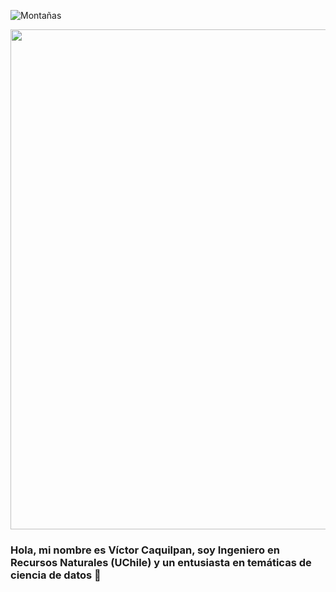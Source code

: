 ![Montañas](https://miro.medium.com/max/1200/1*008eIu9lG7QVmhGNNy9RpA.jpeg)

<img src="https://miro.medium.com/max/1200/1*008eIu9lG7QVmhGNNy9RpA.jpeg" width="800px">

### Hola, mi nombre es Víctor Caquilpan, soy Ingeniero en Recursos Naturales (UChile) y un entusiasta en temáticas de ciencia de datos 🌱
